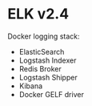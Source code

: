 # ELK v2.4
Docker logging stack: 
 - ElasticSearch 
 - Logstash Indexer
 - Redis Broker
 - Logstash Shipper
 - Kibana
 - Docker GELF driver
